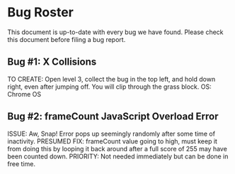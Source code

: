 # Bug Roster

This document is up-to-date with every bug we have found. Please check this document before filing a bug report.

## Bug #1: X Collisions
TO CREATE: Open level 3, collect the bug in the top left, and hold down right, even after jumping off. You will clip through the grass block.
OS: Chrome OS

## Bug #2: frameCount JavaScript Overload Error
ISSUE: Aw, Snap! Error pops up seemingly randomly after some time of inactivity.
PRESUMED FIX: frameCount value going to high, must keep it from doing this by looping it back around after a full score of 255 may have been counted down.
PRIORITY: Not needed immediately but can be done in free time.
